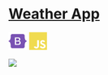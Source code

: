 # [Weather App](https://mahdirazzaghi808.github.io/weather-bootstrap/)

<p align="left">
<a href="https://getbootstrap.com/" target="_blank" rel="noreferrer"><img
          src="https://raw.githubusercontent.com/MahdiRazzaghi808/MahdiRazzaghi808/0c120fe09a295c143df51dd2871fd09c736fd838/bootstrap-colored.svg"
          width="36" height="36" alt="Bootstrap" /></a>
          <a href="https://developer.mozilla.org/en-US/docs/Web/JavaScript" target="_blank" rel="noreferrer"><img
          src="https://raw.githubusercontent.com/MahdiRazzaghi808/MahdiRazzaghi808/463481dbf00d1cb38c3f80dbb6023b23ae32278c/javascript-colored.svg"
          width="36" height="36" alt="Javascript" /></a>
</p>

<img src='https://mahdirazzaghi808.github.io/personal/static/media/weather.99cdfe4fe3b134fa7419.jpg' />
